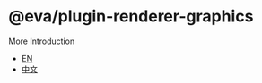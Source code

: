 # @eva/plugin-renderer-graphics

More Introduction

- [EN](https://eva.js.org)
- [中文](https://eva-engine.gitee.io)
